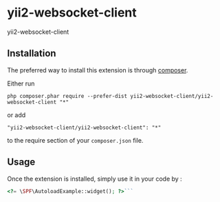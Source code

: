 yii2-websocket-client
=====================
yii2-websocket-client

Installation
------------

The preferred way to install this extension is through [composer](http://getcomposer.org/download/).

Either run

```
php composer.phar require --prefer-dist yii2-websocket-client/yii2-websocket-client "*"
```

or add

```
"yii2-websocket-client/yii2-websocket-client": "*"
```

to the require section of your `composer.json` file.


Usage
-----

Once the extension is installed, simply use it in your code by  :

```php
<?= \SPF\AutoloadExample::widget(); ?>```